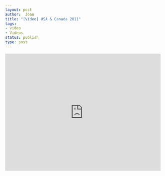 ```yaml
---
layout: post
author:  Joan
title: "[Video] USA & Canada 2011"
tags:
- video
- Videos
status: publish
type: post
---
```

<iframe src="http://player.vimeo.com/video/30272552?title=0&amp;byline=0&amp;color=679AF1&amp;portrait=0" width="500" height="377" frameborder="0"></iframe>
